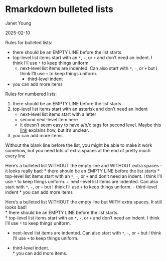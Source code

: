 Rmarkdown bulleted lists
================
Janet Young

2025-02-10

Rules for bulleted lists:

- there should be an EMPTY LINE before the list starts
- top-level list items start with an `*`, `-`, or `+` and don’t need an
  indent. I think I’ll use `*` to keep things uniform.
  - next-level list items are indented. Can also start with `*`, `-`, or
    `+` but I think I’ll use `+` to keep things uniform.
    - third-level indent
- you can add more items

Rules for numbered lists:

1.  there should be an EMPTY LINE before the list starts
2.  top-level list items start with an asterisk and don’t need an indent
    - next-level list items start with a letter
    - second next-level item here
    - it doesn’t seem easy to have a/b/c tags for second level. Maybe
      [this link](https://pandoc.org/MANUAL.html#ordered-lists) explains
      how, but it’s unclear.
3.  you can add more items

Without the blank line before the list, you might be able to make it
work somehow, but you need lots of extra spaces at the end of pretty
much every line

Here’s a bulleted list WITHOUT the empty line and WITHOUT extra spaces -
it looks really bad: \* there should be an EMPTY LINE before the list
starts \* top-level list items start with an `*`, `-`, or `+` and don’t
need an indent. I think I’ll use `*` to keep things uniform. +
next-level list items are indented. Can also start with `*`, `-`, or `+`
but I think I’ll use `+` to keep things uniform. - third-level indent \*
you can add more items

Here’s a bulleted list WITHOUT the empty line but WITH extra spaces. It
still looks bad!  
\* there should be an EMPTY LINE before the list starts.  
\* top-level list items start with an `*`, `-`, or `+` and don’t need an
indent. I think I’ll use `*` to keep things uniform.  
+ next-level list items are indented. Can also start with `*`, `-`, or
`+` but I think I’ll use `+` to keep things uniform.  
- third-level indent.  
\* you can add more items.
